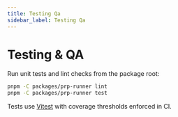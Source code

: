 ```yaml
---
title: Testing Qa
sidebar_label: Testing Qa
---
```


# Testing & QA

Run unit tests and lint checks from the package root:

```bash
pnpm -C packages/prp-runner lint
pnpm -C packages/prp-runner test
```

Tests use [Vitest](https://vitest.dev) with coverage thresholds enforced in CI.
